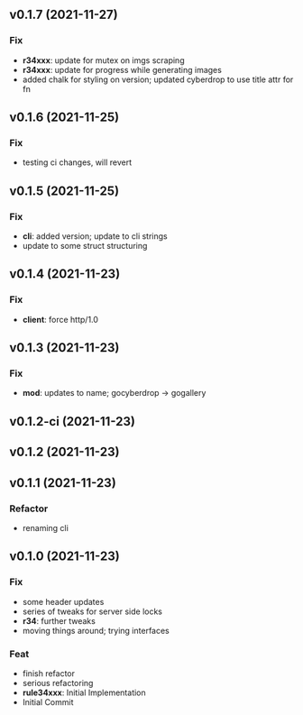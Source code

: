 ## v0.1.7 (2021-11-27)

### Fix

- **r34xxx**: update for mutex on imgs scraping
- **r34xxx**: update for progress while generating images
- added chalk for styling on version; updated cyberdrop to use title attr for fn

## v0.1.6 (2021-11-25)

### Fix

- testing ci changes, will revert

## v0.1.5 (2021-11-25)

### Fix

- **cli**: added version; update to cli strings
- update to some struct structuring

## v0.1.4 (2021-11-23)

### Fix

- **client**: force http/1.0

## v0.1.3 (2021-11-23)

### Fix

- **mod**: updates to name; gocyberdrop -> gogallery

## v0.1.2-ci (2021-11-23)

## v0.1.2 (2021-11-23)

## v0.1.1 (2021-11-23)

### Refactor

- renaming cli

## v0.1.0 (2021-11-23)

### Fix

- some header updates
- series of tweaks for server side locks
- **r34**: further tweaks
- moving things around; trying interfaces

### Feat

- finish refactor
- serious refactoring
- **rule34xxx**: Initial Implementation
- Initial Commit
